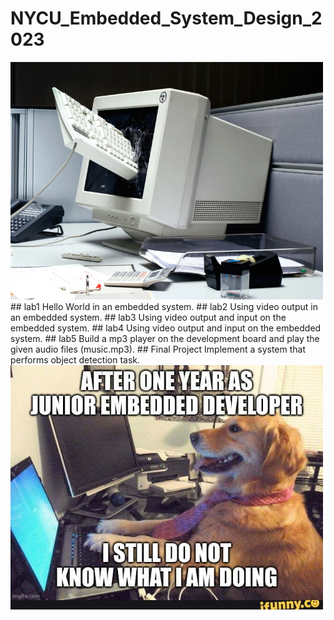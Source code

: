 # NYCU_Embedded_System_Design_2023
<img src="https://github.com/romanycc/NYCU_Embedded_System_Design_2023/blob/main/project/embedded.png" width="500px">
## lab1
Hello World in an embedded system.
## lab2
Using video output in an embedded system.
## lab3
Using video output and input on the embedded system.
## lab4
Using video output and input on the embedded system.
## lab5
Build a mp3 player on the development board and play the given audio files (music.mp3).
## Final Project
Implement a system that performs object detection task.

<img src="https://github.com/romanycc/NYCU_Embedded_System_Design_2023/blob/main/project/embedded2.jpg" width="500px">
